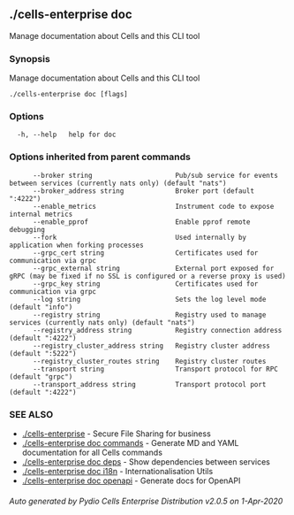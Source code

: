 ## ./cells-enterprise doc

Manage documentation about Cells and this CLI tool

### Synopsis

Manage documentation about Cells and this CLI tool

```
./cells-enterprise doc [flags]
```

### Options

```
  -h, --help   help for doc
```

### Options inherited from parent commands

```
      --broker string                     Pub/sub service for events between services (currently nats only) (default "nats")
      --broker_address string             Broker port (default ":4222")
      --enable_metrics                    Instrument code to expose internal metrics
      --enable_pprof                      Enable pprof remote debugging
      --fork                              Used internally by application when forking processes
      --grpc_cert string                  Certificates used for communication via grpc
      --grpc_external string              External port exposed for gRPC (may be fixed if no SSL is configured or a reverse proxy is used)
      --grpc_key string                   Certificates used for communication via grpc
      --log string                        Sets the log level mode (default "info")
      --registry string                   Registry used to manage services (currently nats only) (default "nats")
      --registry_address string           Registry connection address (default ":4222")
      --registry_cluster_address string   Registry cluster address (default ":5222")
      --registry_cluster_routes string    Registry cluster routes
      --transport string                  Transport protocol for RPC (default "grpc")
      --transport_address string          Transport protocol port (default ":4222")
```

### SEE ALSO

* [./cells-enterprise](./cells-enterprise)	 - Secure File Sharing for business
* [./cells-enterprise doc commands](./cells-enterprise-doc-commands)	 - Generate MD and YAML documentation for all Cells commands
* [./cells-enterprise doc deps](./cells-enterprise-doc-deps)	 - Show dependencies between services
* [./cells-enterprise doc i18n](./cells-enterprise-doc-i18n)	 - Internationalisation Utils
* [./cells-enterprise doc openapi](./cells-enterprise-doc-openapi)	 - Generate docs for OpenAPI

###### Auto generated by Pydio Cells Enterprise Distribution v2.0.5 on 1-Apr-2020
